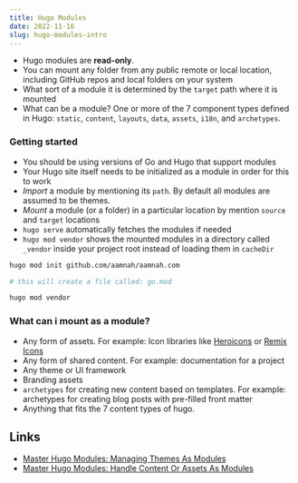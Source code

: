 ```yaml
---
title: Hugo Modules
date: 2022-11-16
slug: hugo-modules-intro
---
```


- Hugo modules are **read-only**.
- You can mount any folder from any public remote or local location, including GitHub repos and local folders on your system
- What sort of a module it is determined by the `target` path where it is mounted
- What can be a module? One or more of the 7 component types defined in Hugo: `static`, `content`, `layouts`, `data`, `assets`, `i18n`, and `archetypes`.



### Getting started
- You should be using versions of Go and Hugo that support modules
- Your Hugo site itself needs to be initialized as a module in order for this to work
- _Import_ a module by mentioning its `path`. By default all modules are assumed to be themes.
- _Mount_ a module (or a folder) in a particular location by mention `source` and `target` locations
- `hugo serve` automatically fetches the modules if needed
- `hugo mod vendor` shows the mounted modules in a directory called `_vendor` inside your project root instead of loading them in `cacheDir`

```bash
hugo mod init github.com/aamnah/aamnah.com

# this will create a file called: go.mod
```

```bash
hugo mod vendor
```

### What can i mount as a module?
- Any form of assets. For example: Icon libraries like [Heroicons](https://heroicons.com/) or [Remix Icons](https://remixicon.com/)
- Any form of shared content. For example: documentation for a project
- Any theme or UI framework
- Branding assets
- `archetypes` for creating new content based on templates. For example: archetypes for creating blog posts with pre-filled front matter
- Anything that fits the 7 content types of hugo.




Links
---
- [Master Hugo Modules: Managing Themes As Modules](https://www.hugofordevelopers.com/articles/master-hugo-modules-managing-themes-as-modules/)
- [Master Hugo Modules: Handle Content Or Assets As Modules](https://www.hugofordevelopers.com/articles/master-hugo-modules-handle-content-or-assets-as-modules/)

